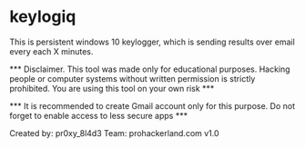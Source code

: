 # keylogiq

This is persistent windows 10 keylogger, which is sending results over email every each X minutes.

*** Disclaimer. This tool was made only for educational purposes. Hacking people or computer systems without written permission is strictly prohibited. You are using this tool on your own risk ***

*** It is recommended to create Gmail account only for this purpose. Do not forget to enable access to less secure apps ***

Created by: pr0xy_8l4d3
Team: prohackerland.com
v1.0
